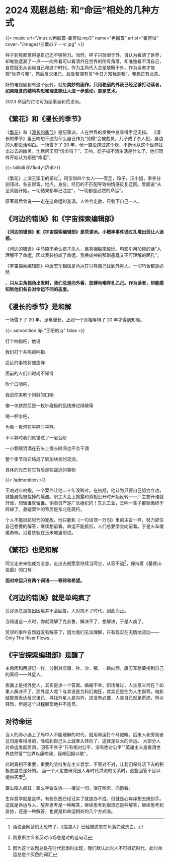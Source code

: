 # 2024 观剧总结: 和“命运”相处的几种方式


{{< music url="/music/再回首-姜育恒.mp3" name="再回首" artist="姜育恒" cover="/images/三葉のテーマ.jpg" >}}

祥子到死都觉得是自己还不够努力。当然，祥子只放眼于外，自认为看清了世界，却唯独遗漏了一点——向外看可以看清外在世界的所有角落，却唯独看不清自己，自然就无从谈起自己和这个时代。作为主角代入总是放眼于外，作为读者才能观“世界与我”，然后反求诸己。故鲁智深有言“今日方知我是我”，我想正有此意。

好的电视剧都有这个反转，就想**美妙的画作，只用艳丽的外表已经足够打动读者，如果隐含的结构构思和理念能让人进一步感动，更是艺术。**

2023 命运的讨论可为纪事派和荒谬派。

## 《繁花》和《漫长的季节》

《[繁花](https://en.wikipedia.org/wiki/Blossoms_Shanghai)》和《[漫长的季节](https://www.imdb.com/title/tt27628576/)》是纪事派。人在世界的发展中总显得手足无措。
《漫长的季节》里王响想不通为什么自己作为“劳模”会被裁员，儿子成了杀人犯，身边的人都没活明白。一场雪下了 20 年，他一直没跨过这个坎，不断地从这个世界找出过去的幽灵。沈默问王阳“信命吗？”，王响，彪子搞不清生活是什么了，他们同样开始认为都是“命运”。

{{< bilibili BV1io4y1j7hB>}}

《繁花》上演王家卫的错过[^3]，阿宝和四个女人——雪芝，玲子，汪小姐，李李分别错过。各自财富，地点，身份，经历的不匹配导致的情感反复迂回。里面说“从至真园开始，一切结果都早已注定”，“一切都是必然的命运”。

原著最后曾说——走在这命运的漩涡，人终会走散，只剩下自己一人。


## 《河边的错误》和《宇宙探索编辑部》

**《河边的错误》和《宇宙探索编辑部》是荒谬派。小概率事件通过扎堆出现让人迷惑。**

《河边的错误》中马原不承认疯子杀人，离真相越来越远。电影引用加缪的话“人理解不了命运，因此我装扮成了命运。我换成神的那副愚蠢又不可理解的面孔”。

《宇宙探索编辑部》中唐志军相信是命运在引导自己找到外星人。一切巧合都是必然

。**只从主角视角出发时，我们总是向外看，放肆地嘲弄孔乙己。作为读者，却能感知到他们各自对命运不同的态度。**

## 《漫长的季节》是和解

一场雪下了 20 年，足够漫长，正如一个真相等待了 20 年才得到知晓。

{{< admonition tip "王阳的诗" false >}}

打个响指吧，他说

我们打个共鸣的响指

遥远的事物将被震碎

面前的人们此时尚不知情

吹个口哨吧，

我说你来吹个斜斜的口哨

像一块铁然后是一枚针磁极的弧线拂过绿玻璃

喝一杯水吧，

也看一看河在平静时平静，

不平静时我们就错过了一层台阶

一小颗眼泪滴在石头上很长时间也不会干涸

整个季节将它结成了琥珀块状的流淌，

具体的光芒在它背后是些遥远的事物

{{< /admonition >}}

王响对应响指，一个案件让他二十年没跨过。在初期，他认为只要自己努力立功，就能避免被裁掉的境遇。职工大会上揭露和真相公开时开始反转——厂主想开谁就开谁，想留谁就留谁。倒卖资产是厂长组织的！东北工业，王响一辈子都骄傲终于碎掉了。悬疑案件的背后是东北在腐朽。

个人不能抵抗时代的变故，他只能和《一句话顶一万句》里的主旨一样，努力抓住自己想要的解答，继续想前看。命运不能抵抗，人们总要学会向前看。于是火车缓缓奏响，沿着铁轨在玉米地里前进。

## 《繁花》也是和解

阿宝走进来能成为宝总，走出去就愿意继续当阿宝，从容不迫[^2]，保持着《基督山伯爵》的口号：

**面对命运只有两个词语——等待和希望。**

## 《河边的错误》就是单纯疯了

荒谬派总是提出困境并不会回答。人对抗不了时代，到此为止。

当知道这一点时，你就理解了克苏鲁，解决不了，想解决，于是人疯了。

荒谬的事件自然就没有解答了，因为我们无法理解，只有现实在无情地流动——Only The River Flows...

## 《宇宙探索编辑部》是醒了

主角团和西游记一样，分别对应唐、孙、沙、猪，一路向西，唐志军想要找到自己的真经——外星人。

表面上是找外星人，其实是求一个答案。婚姻不幸，职场难过，人生意义何在？如果人解决不了，那外星人呢？与其说是为科幻痴狂，其实还是在为人生飘零。电影结尾想表达反求诸己，寻找外星人是向外，这没有必要，人类自己就是奇迹，所以释然。但是这个过程展现地并不连贯。

## 对待命运

当人的渺小遇上了局中人不能理解的时代，就用命运打个马虎眼。后来人和旁观者总归是看得清的，降临到自己头上就晕头转向了，这就是巨大的命运。
大部分人对命运发起质问，回答不外乎“只有相对公平，没有绝对公平”“英雄主义是看清世界依然爱”“世界以痛吻我，我却回报以歌”。

此时真相不重要，重要的坚持生存主义哲学，不管对不对，让我们保持活下去的积极态度总是好的。
当一个人定要研究出人与时代洪流的关系时，这些回答不足以提供答案[^1]。

要么陷入疯狂；要么学会妥协——接受一切，活在明天，向前看。

生存哲学就是这样，有些东西已经证实了就是办不成，但就是心痒痒想去搞到手。这就是命运与人，放弃思考是一种解答，继续思考到崩溃还是种解答，继续思考到妥协，还是一种解答，也就是和命运相处的几个方式咯。

[^1]: 因为这个议题总是在时代悲剧时出现，我们默认此时人不可抵抗时代，此时命运总是个灰色的词汇
[^2]: 凯恩斯主义者反对市场总是对的这句话

[^3]: 话说全网营销太恐怖了，《摆渡人》已经被遗忘在角落完成洗白。


